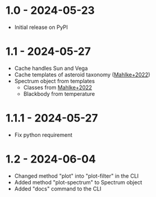 # 1.0 - 2024-05-23
- Initial release on PyPI

# 1.1 - 2024-05-27
- Cache handles Sun and Vega
- Cache templates of asteroid taxonomy ([Mahlke+2022](https://ui.adsabs.harvard.edu/abs/2022A&A...665A..26M/abstract))
- Spectrum object from templates
  - Classes from [Mahlke+2022](https://ui.adsabs.harvard.edu/abs/2022A&A...665A..26M/abstract)
  - Blackbody from temperature

# 1.1.1 - 2024-05-27
- Fix python requirement


# 1.2 - 2024-06-04
- Changed method "plot" into "plot-filter" in the CLI
- Added method "plot-spectrum" to Spectrum object 
- Added "docs" command to the CLI
